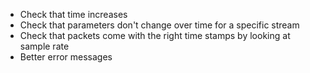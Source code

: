 * Check that time increases
* Check that parameters don't change over time for a specific stream
* Check that packets come with the right time stamps by looking at sample rate
* Better error messages
